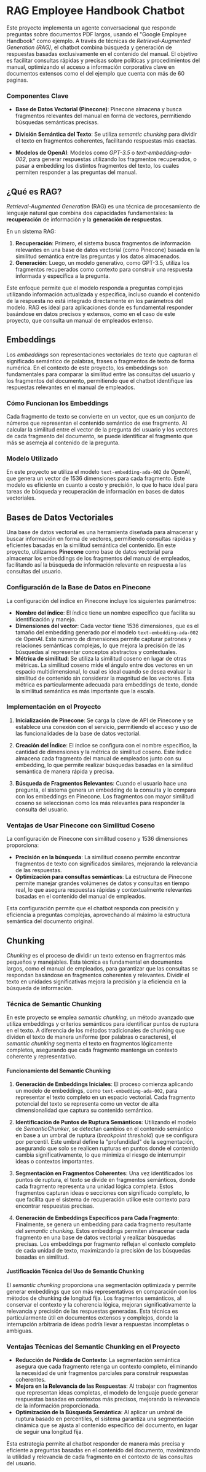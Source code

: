 # RAG Employee Handbook Chatbot

Este proyecto implementa un agente conversacional que responde preguntas sobre documentos PDF largos, usando el "Google Employee Handbook" como ejemplo. A través de técnicas de *Retrieval-Augmented Generation (RAG)*, el chatbot combina búsqueda y generación de respuestas basadas exclusivamente en el contenido del manual. El objetivo es facilitar consultas rápidas y precisas sobre políticas y procedimientos del manual, optimizando el acceso a información corporativa clave en documentos extensos como el del ejemplo que cuenta con más de 60 paginas.

### Componentes Clave

- **Base de Datos Vectorial (Pinecone)**: Pinecone almacena y busca fragmentos relevantes del manual en forma de vectores, permitiendo búsquedas semánticas precisas.
  
- **División Semántica del Texto**: Se utiliza *semantic chunking* para dividir el texto en fragmentos coherentes, facilitando respuestas más exactas.
  
- **Modelos de OpenAI**: Modelos como *GPT-3.5* o *text-embedding-ada-002*, para generar respuestas utilizando los fragmentos recuperados, o pasar a embedding los distintos fragmentos del texto, los cuales permiten responder a las preguntas del manual.

## ¿Qué es RAG?

*Retrieval-Augmented Generation* (RAG) es una técnica de procesamiento de lenguaje natural que combina dos capacidades fundamentales: la **recuperación** de información y la **generación de respuestas**. 

En un sistema RAG:
1. **Recuperación**: Primero, el sistema busca fragmentos de información relevantes en una base de datos vectorial (como Pinecone) basada en la similitud semántica entre las preguntas y los datos almacenados.
2. **Generación**: Luego, un modelo generativo, como GPT-3.5, utiliza los fragmentos recuperados como contexto para construir una respuesta informada y específica a la pregunta.

Este enfoque permite que el modelo responda a preguntas complejas utilizando información actualizada y específica, incluso cuando el contenido de la respuesta no está integrado directamente en los parámetros del modelo. RAG es ideal para aplicaciones donde es fundamental responder basándose en datos precisos y extensos, como en el caso de este proyecto, que consulta un manual de empleados extenso.

## Embeddings

Los *embeddings* son representaciones vectoriales de texto que capturan el significado semántico de palabras, frases o fragmentos de texto de forma numérica. En el contexto de este proyecto, los embeddings son fundamentales para comparar la similitud entre las consultas del usuario y los fragmentos del documento, permitiendo que el chatbot identifique las respuestas relevantes en el manual de empleados.

### Cómo Funcionan los Embeddings

Cada fragmento de texto se convierte en un vector, que es un conjunto de números que representan el contenido semántico de ese fragmento. Al calcular la similitud entre el vector de la pregunta del usuario y los vectores de cada fragmento del documento, se puede identificar el fragmento que más se asemeja al contenido de la pregunta.

### Modelo Utilizado

En este proyecto se utiliza el modelo `text-embedding-ada-002` de OpenAI, que genera un vector de 1536 dimensiones para cada fragmento. Este modelo es eficiente en cuanto a costo y precisión, lo que lo hace ideal para tareas de búsqueda y recuperación de información en bases de datos vectoriales.

## Bases de Datos Vectoriales

Una base de datos vectorial es una herramienta diseñada para almacenar y buscar información en forma de vectores, permitiendo consultas rápidas y eficientes basadas en la similitud semántica del contenido. En este proyecto, utilizamos **Pinecone** como base de datos vectorial para almacenar los embeddings de los fragmentos del manual de empleados, facilitando así la búsqueda de información relevante en respuesta a las consultas del usuario.

### Configuración de la Base de Datos en Pinecone

La configuración del índice en Pinecone incluye los siguientes parámetros:

- **Nombre del índice**: El índice tiene un nombre específico que facilita su identificación y manejo.
- **Dimensiones del vector**: Cada vector tiene 1536 dimensiones, que es el tamaño del embedding generado por el modelo `text-embedding-ada-002` de OpenAI. Este número de dimensiones permite capturar patrones y relaciones semánticas complejas, lo que mejora la precisión de las búsquedas al representar conceptos abstractos y contextuales.
- **Métrica de similitud**: Se utiliza la similitud coseno en lugar de otras métricas. La similitud coseno mide el ángulo entre dos vectores en un espacio multidimensional, lo cual es ideal cuando se desea evaluar la similitud de contenido sin considerar la magnitud de los vectores. Esta métrica es particularmente adecuada para embeddings de texto, donde la similitud semántica es más importante que la escala.

### Implementación en el Proyecto

1. **Inicialización de Pinecone**: Se carga la clave de API de Pinecone y se establece una conexión con el servicio, permitiendo el acceso y uso de las funcionalidades de la base de datos vectorial.

2. **Creación del Índice**: El índice se configura con el nombre específico, la cantidad de dimensiones y la métrica de similitud coseno. Este índice almacena cada fragmento del manual de empleados junto con su embedding, lo que permite realizar búsquedas basadas en la similitud semántica de manera rápida y precisa.

3. **Búsqueda de Fragmentos Relevantes**: Cuando el usuario hace una pregunta, el sistema genera un embedding de la consulta y lo compara con los embeddings en Pinecone. Los fragmentos con mayor similitud coseno se seleccionan como los más relevantes para responder la consulta del usuario.

### Ventajas de Usar Pinecone con Similitud Coseno

La configuración de Pinecone con similitud coseno y 1536 dimensiones proporciona:

- **Precisión en la búsqueda**: La similitud coseno permite encontrar fragmentos de texto con significados similares, mejorando la relevancia de las respuestas.
- **Optimización para consultas semánticas**: La estructura de Pinecone permite manejar grandes volúmenes de datos y consultas en tiempo real, lo que asegura respuestas rápidas y contextualmente relevantes basadas en el contenido del manual de empleados.

Esta configuración permite que el chatbot responda con precisión y eficiencia a preguntas complejas, aprovechando al máximo la estructura semántica del documento original.
## Chunking

*Chunking* es el proceso de dividir un texto extenso en fragmentos más pequeños y manejables. Esta técnica es fundamental en documentos largos, como el manual de empleados, para garantizar que las consultas se respondan basándose en fragmentos coherentes y relevantes. Dividir el texto en unidades significativas mejora la precisión y la eficiencia en la búsqueda de información.

### Técnica de Semantic Chunking

En este proyecto se emplea *semantic chunking*, un método avanzado que utiliza embeddings y criterios semánticos para identificar puntos de ruptura en el texto. A diferencia de los métodos tradicionales de chunking que dividen el texto de manera uniforme (por palabras o caracteres), el *semantic chunking* segmenta el texto en fragmentos lógicamente completos, asegurando que cada fragmento mantenga un contexto coherente y representativo.

#### Funcionamiento del Semantic Chunking

1. **Generación de Embeddings Iniciales**: El proceso comienza aplicando un modelo de embeddings, como `text-embedding-ada-002`, para representar el texto completo en un espacio vectorial. Cada fragmento potencial del texto se representa como un vector de alta dimensionalidad que captura su contenido semántico.

2. **Identificación de Puntos de Ruptura Semánticos**: Utilizando el modelo de *SemanticChunker*, se detectan cambios en el contenido semántico en base a un umbral de ruptura (*breakpoint threshold*) que se configura por percentil. Este umbral define la "profundidad" de la segmentación, asegurando que solo se realicen rupturas en puntos donde el contenido cambia significativamente, lo que minimiza el riesgo de interrumpir ideas o contextos importantes.

3. **Segmentación en Fragmentos Coherentes**: Una vez identificados los puntos de ruptura, el texto se divide en fragmentos semánticos, donde cada fragmento representa una unidad lógica completa. Estos fragmentos capturan ideas o secciones con significado completo, lo que facilita que el sistema de recuperación utilice este contexto para encontrar respuestas precisas.

4. **Generación de Embeddings Específicos para Cada Fragmento**: Finalmente, se genera un embedding para cada fragmento resultante del *semantic chunking*. Estos embeddings permiten almacenar cada fragmento en una base de datos vectorial y realizar búsquedas precisas. Los embeddings por fragmento reflejan el contexto completo de cada unidad de texto, maximizando la precisión de las búsquedas basadas en similitud.

#### Justificación Técnica del Uso de Semantic Chunking

El *semantic chunking* proporciona una segmentación optimizada y permite generar embeddings que son más representativos en comparación con los métodos de chunking de longitud fija. Los fragmentos semánticos, al conservar el contexto y la coherencia lógica, mejoran significativamente la relevancia y precisión de las respuestas generadas. Esta técnica es particularmente útil en documentos extensos y complejos, donde la interrupción arbitraria de ideas podría llevar a respuestas incompletas o ambiguas.

### Ventajas Técnicas del Semantic Chunking en el Proyecto

- **Reducción de Pérdida de Contexto**: La segmentación semántica asegura que cada fragmento retenga un contexto completo, eliminando la necesidad de unir fragmentos parciales para construir respuestas coherentes.
- **Mejora en la Relevancia de las Respuestas**: Al trabajar con fragmentos que representan ideas completas, el modelo de lenguaje puede generar respuestas basadas en contextos más precisos, mejorando la relevancia de la información proporcionada.
- **Optimización de la Búsqueda Semántica**: Al aplicar un umbral de ruptura basado en percentiles, el sistema garantiza una segmentación dinámica que se ajusta al contenido específico del documento, en lugar de seguir una longitud fija.

Esta estrategia permite al chatbot responder de manera más precisa y eficiente a preguntas basadas en el contenido del documento, maximizando la utilidad y relevancia de cada fragmento en el contexto de las consultas del usuario.

